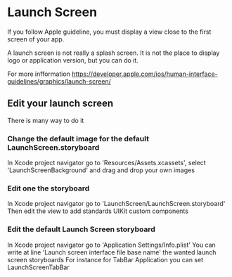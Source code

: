 # Launch Screen

If you follow Apple guideline, you must display a view close to the first screen of your app.

A launch screen is not really a splash screen.
It is not the place to display logo or application version, but you can do it.

For more infformation
https://developer.apple.com/ios/human-interface-guidelines/graphics/launch-screen/

## Edit your launch screen

There is many way to do it

### Change the default image for the default LaunchScreen.storyboard

In Xcode project navigator go to 'Resources/Assets.xcassets', select 'LaunchScreenBackground' and drag and drop your own images

### Edit one the storyboard

In Xcode project navigator go to 'LaunchScreen/LaunchScreen.storyboard'
Then edit the view to add standards UIKit custom components

### Edit the default Launch Screen storyboard

In Xcode project navigator go to 'Application Settings/Info.plist'
You can write at line 'Launch screen interface file base name' the wanted launch screen storyboards
For instance for TabBar Application you can set LaunchScreenTabBar
